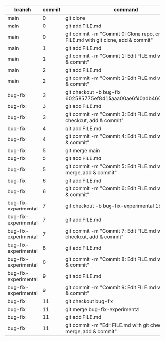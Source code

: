 | branch               | commit | command                                                                           |
|----------------------|--------|-----------------------------------------------------------------------------------|
| main                 | 0      | git clone <URL>                                                                   |
| main                 | 0      | git add FILE.md                                                                   |
| main                 | 0      | git commit -m "Commit 0: Clone repo, create FILE.md with git clone, add & commit" |
| main                 | 1      | git add FILE.md                                                                   |
| main                 | 1      | git commit -m "Commit 1: Edit FILE.md with git add & commit"                      |
| main                 | 2      | git add FILE.md                                                                   |
| main                 | 2      | git commit -m "Commit 2: Edit FILE.md with git add & commit"                      |
| bug-fix              | 3      | git checkout -b bug-fix 602585775ef8415aaa00ae6fd0adb460221e69d9                  |
| bug-fix              | 3      | git add FILE.md                                                                   |
| bug-fix              | 3      | git commit -m "Commit 3: Edit FILE.md with git checkout, add & commit"            |
| bug-fix              | 4      | git add FILE.md                                                                   |
| bug-fix              | 4      | git commit -m "Commit 4: Edit FILE.md with git add & commit"                      |
| bug-fix              | 5      | git merge main                                                                    |
| bug-fix              | 5      | git add FILE.md                                                                   |
| bug-fix              | 5      | git commit -m "Commit 5: Edit FILE.md with git merge, add & commit"               |
| bug-fix              | 6      | git add FILE.md                                                                   |
| bug-fix              | 6      | git commit -m "Commit 6: Edit FILE.md with git add & commit"                      |
| bug-fix-experimental | 7      | git checkout -b bug-fix-experimental 1b72ca1                                      |
| bug-fix-experimental | 7      | git add FILE.md                                                                   |
| bug-fix-experimental | 7      | git commit -m "Commit 7: Edit FILE.md with git checkout, add & commit"            |
| bug-fix-experimental | 8      | git add FILE.md                                                                   |
| bug-fix-experimental | 8      | git commit -m "Commit 8: Edit FILE.md with git add & commit"                      |
| bug-fix-experimental | 9      | git add FILE.md                                                                   |
| bug-fix-experimental | 9      | git commit -m "Commit 9: Edit FILE.md with git add & commit"                      |
| bug-fix              | 11     | git checkout bug-fix                                                              |
| bug-fix              | 11     | git merge bug-fix-experimental                                                    |     
| bug-fix              | 11     | git add FILE.md                                                                   |
| bug-fix              | 11     | git commit -m "Edit FILE.md with git checkout, merge, add & commit"               |

